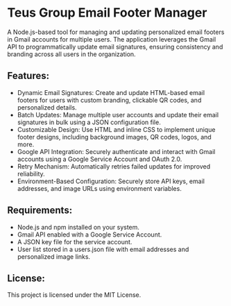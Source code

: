 # Teus Group Email Footer Manager
A Node.js-based tool for managing and updating personalized email footers in Gmail accounts for multiple users. The application leverages the Gmail API to programmatically update email signatures, ensuring consistency and branding across all users in the organization.

## Features:
- Dynamic Email Signatures: Create and update HTML-based email footers for users with custom branding, clickable QR codes, and personalized details.
- Batch Updates: Manage multiple user accounts and update their email signatures in bulk using a JSON configuration file.
- Customizable Design: Use HTML and inline CSS to implement unique footer designs, including background images, QR codes, logos, and more.
- Google API Integration: Securely authenticate and interact with Gmail accounts using a Google Service Account and OAuth 2.0.
- Retry Mechanism: Automatically retries failed updates for improved reliability.
- Environment-Based Configuration: Securely store API keys, email addresses, and image URLs using environment variables.
## Requirements:
- Node.js and npm installed on your system.
- Gmail API enabled with a Google Service Account.
- A JSON key file for the service account.
- User list stored in a users.json file with email addresses and personalized image links.
## License:
This project is licensed under the MIT License.
